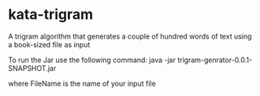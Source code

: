 # kata-trigram
 A trigram algorithm that generates a couple of hundred words of text using a book-sized file as input
 
 To run the Jar use the following command: 
 java -jar trigram-genrator-0.0.1-SNAPSHOT.jar <FileName>
 
 where FileName is the name of your input file
